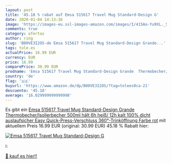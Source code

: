 ```yaml
---
layout: post
title: '45.18 % rabat auf Emsa 515617 Travel Mug Standard-Design G'
date: 2020-01-04 14:13:16
image: 'https://images-eu.ssl-images-amazon.com/images/I/415Ao-Yu9XL._SL200_.jpg'
comments: true
category: ofertas
author: ring
slug: 'B00VE3I2OS-de Emsa 515617 Travel Mug Standard-Design Grande...'
tags: tole.es
actualPrice: 16.99 EUR
currency: EUR
price: 16.99
comparePrice: 30.99 EUR
prodname: 'Emsa 515617 Travel Mug Standard-Design Grande  Thermobecher/Isolierbecher  500ml  hält 6h heiß/ 12h kalt  100% dicht  auslaufsicher  Easy Quick-Press-Verschluss  360°-Trinköffnung  Farbe rot'
country: 'de'
flag: '🇩🇪'
buyurl: 'https://www.amazon.de/dp/B00VE3I2OS/?tag=tolees0ca-21'
descuento: '45.18'
average: '16.029999999999998'
---
```


Es gibt ein [Emsa 515617 Travel Mug Standard-Design Grande  Thermobecher/Isolierbecher  500ml  hält 6h heiß/ 12h kalt  100% dicht  auslaufsicher  Easy Quick-Press-Verschluss  360°-Trinköffnung  Farbe rot](https://www.amazon.de/dp/B00VE3I2OS/?tag=tolees0ca-21) mit aktuellem Preis 16.99 EUR (original: 30.99 EUR) 45.18 % Rabatt hier:

[![Emsa 515617 Travel Mug Standard-Design G](https://images-eu.ssl-images-amazon.com/images/I/415Ao-Yu9XL._SL200_.jpg)](https://www.amazon.de/dp/B00VE3I2OS/?tag=tolees0ca-21)

ℹ️:


[🛒 kauf es hier!!](https://www.amazon.de/dp/B00VE3I2OS/?tag=tolees0ca-21)
